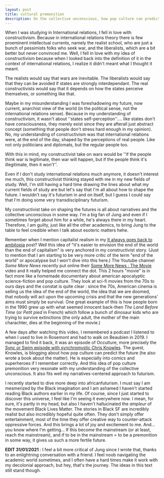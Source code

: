 ```yaml
---
layout: post
title: cultural premonition
description: On the collective unconscious, how pop culture can predict the future and africanfuturism.
---
```



When I was studying in International relations, I fell in love with constructivism. Because in international relations theory there is few proeminent intellectual currents, namely the realist school, who are just a bunch of pessimists folks who seek war, and the liberalists, which are a bit better but never convinced me. Well, I fell in love with _my_ idea of constructivism because when I looked back into the definition of it in the context of international relations, I realize it didn't meant what I thought it meant.

The realists would say that wars are inevitable. The liberalists would say that they can be avoided if states are strongly interdependant. The real constructivists would say that it depends on how the states perceive themselves, or something like that.

Maybe in my misunderstanding I was foreshadowing my future, now current, anarchist view of the world (in the political sense, not the international relations sense). Because in my understanding of constructivism, it wasn't about ''states self-perception''.... like states don't have consciousness, they merely exist since they are afterall just abstract concept (something that people don't stress hard enough in my opinion). No, my understanding of constructivism was that international relations were, at the end of the day, shaped by the perceptions of real people. Like not only politicians and diplomats, but the regular people too. 

With this in mind, my constructivist take on wars would be ''if the people think war is legitimate, then war will happen, but if the people think it's illegitimate, then it won't''. 

Even if I don't study international relations much anymore, it doesn't interest me much, this constructivist thinking stayed with me in my new fields of study. Well, I'm still having a hard time drawing the lines about what my current fields of study are but let's say that I'm all about how to shape the future. I wouldn't say it's futurism in and on itself, but I guess I could say that I'm doing some very transdisciplinary futurism. 

My constructivist take on shaping the futures is all about narratives and the collective unconscious in some way. I'm a big fan of Jung and even if I sometimes forget about him for a while, he's always there in my heart. Therefore, I am guilty, just like all the other academics, to bring Jung to the table to feel credible when I talk about esoteric matters hehe.

Remember when I mention capitalist realism in my [It always goes back to ambitopia](https://ravirer.com/2020/07/20/it-always-go-back-to-ambitopia/) post? Well this idea of "it's easier to envision the end of the world than the end of capitalism" is very anchored in my constructivist story. (Just to mention that I am starting to be very more critic of the term "end of the world" or apocalypse but I won't dive into this here.) The Youtube channel _Some More News_ recently put online their [Some More News : The Movie](https://www.youtube.com/watch?v=Yj-wc9qugGY&ab_channel=SomeMoreNews) video and it really helped me connect the dot. This 2 hours "movie" is in fact more like a homemade documentary about american apocalyptic science-fiction and pop culture. They look at sci-fi movies from the 70s to ours days and the constat is quite clear : since the 70s, American cinema is selling us the idea of the end of the world, the idea that we are doomed, that nobody will act upon the upcoming crisis and that the new generations' aims must simply be survival. One great example of this is how people born in the 1990 grew up with what seemed innocent back-then _The Land Before Time_ (or _Petit pied_ in French) which follow a bunch of dinosaur kids who are trying to survive extinctions (the only adult, the mother of the main charachter, dies at the beginning of the movie.)

A few days after watching this video, I remembered a podcast I listened to when I used to live in Rosemont and had to walk on Beaubien in 2019. I managed to find it back, it was an episode of Occulture, more precisely the [Sync or Swim episode with synchromystic Chris Knowles](https://www.occulturepodcast.com/archive/sync-or-swim-chris-knowles). The guest, Knowles, is blogging about how pop culture can predict the future (he also wrote a book about the matter). He is especially into comics and superheroes if I remember correctly. And this idea of pop culture premonition very resonate with my understanding of the collective unconscious. It also fits well my narratives-centered approach to futurism.

I recently started to dive more deep into africanfuturism. I must say I am mesmerized by the Black imagination and I am ashamed I haven't started reading Black authors earlier in my life. Of course, since I just started to discover this universe, I feel like I'm seeing it everywhere now. I mean, for sure, it's partly in my head, but also I haven't hallucinated the _ampleur_ of the movement Black Lives Matter. The stories in Black SF are incredibly realist but also incredibly hopeful quite often. They don't simply offer entertainment, most of the time they offer creative way to counter-attack oppressive forces. And this brings a lot of joy and excitement to me. And... you know where I'm getting... If this become the mainstream (or at least, reach the mainstream), and if to be in the mainstream = to be a premonition in some way, it gives us such a more fertile future. 


**EDIT 31/01/2021** : I feel a bit more critical of Jung since I wrote that, thanks to an enlightning conversation with a friend. I feel noob navigating the academic world sometimes, and I often have a hard times make it work with my decolonial approach, but hey, that's the journey. The ideas in this text still stand though.  

